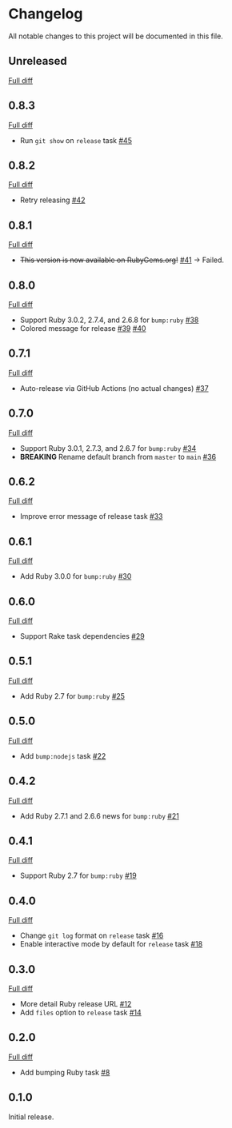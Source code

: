 # Changelog

All notable changes to this project will be documented in this file.

## Unreleased

[Full diff](https://github.com/ybiquitous/aufgaben/compare/0.8.3...HEAD)

## 0.8.3

[Full diff](https://github.com/ybiquitous/aufgaben/compare/0.8.2...0.8.3)

- Run `git show` on `release` task [#45](https://github.com/ybiquitous/aufgaben/pull/45)

## 0.8.2

[Full diff](https://github.com/ybiquitous/aufgaben/compare/0.8.1...0.8.2)

- Retry releasing [#42](https://github.com/ybiquitous/aufgaben/pull/42)

## 0.8.1

[Full diff](https://github.com/ybiquitous/aufgaben/compare/0.8.0...0.8.1)

- ~~This version is now available on RubyGems.org!~~ [#41](https://github.com/ybiquitous/aufgaben/pull/41)
  → Failed.

## 0.8.0

[Full diff](https://github.com/ybiquitous/aufgaben/compare/0.7.1...0.8.0)

- Support Ruby 3.0.2, 2.7.4, and 2.6.8 for `bump:ruby` [#38](https://github.com/ybiquitous/aufgaben/pull/38)
- Colored message for release [#39](https://github.com/ybiquitous/aufgaben/pull/39) [#40](https://github.com/ybiquitous/aufgaben/pull/40)

## 0.7.1

[Full diff](https://github.com/ybiquitous/aufgaben/compare/0.7.0...0.7.1)

- Auto-release via GitHub Actions (no actual changes) [#37](https://github.com/ybiquitous/aufgaben/pull/37)

## 0.7.0

[Full diff](https://github.com/ybiquitous/aufgaben/compare/0.6.2...0.7.0)

- Support Ruby 3.0.1, 2.7.3, and 2.6.7 for `bump:ruby` [#34](https://github.com/ybiquitous/aufgaben/pull/34)
- **BREAKING** Rename default branch from `master` to `main` [#36](https://github.com/ybiquitous/aufgaben/pull/36)

## 0.6.2

[Full diff](https://github.com/ybiquitous/aufgaben/compare/0.6.1...0.6.2)

- Improve error message of release task [#33](https://github.com/ybiquitous/aufgaben/pull/33)

## 0.6.1

[Full diff](https://github.com/ybiquitous/aufgaben/compare/0.6.0...0.6.1)

- Add Ruby 3.0.0 for `bump:ruby` [#30](https://github.com/ybiquitous/aufgaben/pull/30)

## 0.6.0

[Full diff](https://github.com/ybiquitous/aufgaben/compare/0.5.1...0.6.0)

- Support Rake task dependencies [#29](https://github.com/ybiquitous/aufgaben/pull/29)

## 0.5.1

[Full diff](https://github.com/ybiquitous/aufgaben/compare/0.5.0...0.5.1)

- Add Ruby 2.7 for `bump:ruby` [#25](https://github.com/ybiquitous/aufgaben/pull/25)

## 0.5.0

[Full diff](https://github.com/ybiquitous/aufgaben/compare/0.4.2...0.5.0)

- Add `bump:nodejs` task [#22](https://github.com/ybiquitous/aufgaben/pull/22)

## 0.4.2

[Full diff](https://github.com/ybiquitous/aufgaben/compare/0.4.1...0.4.2)

- Add Ruby 2.7.1 and 2.6.6 news for `bump:ruby` [#21](https://github.com/ybiquitous/aufgaben/pull/21)

## 0.4.1

[Full diff](https://github.com/ybiquitous/aufgaben/compare/0.4.0...0.4.1)

- Support Ruby 2.7 for `bump:ruby` [#19](https://github.com/ybiquitous/aufgaben/pull/19)

## 0.4.0

[Full diff](https://github.com/ybiquitous/aufgaben/compare/0.3.0...0.4.0)

- Change `git log` format on `release` task [#16](https://github.com/ybiquitous/aufgaben/pull/16)
- Enable interactive mode by default for `release` task [#18](https://github.com/ybiquitous/aufgaben/pull/18)

## 0.3.0

[Full diff](https://github.com/ybiquitous/aufgaben/compare/0.2.0...0.3.0)

- More detail Ruby release URL [#12](https://github.com/ybiquitous/aufgaben/pull/12)
- Add `files` option to `release` task [#14](https://github.com/ybiquitous/aufgaben/pull/14)

## 0.2.0

[Full diff](https://github.com/ybiquitous/aufgaben/compare/0.1.0...0.2.0)

- Add bumping Ruby task [#8](https://github.com/ybiquitous/aufgaben/pull/8)

## 0.1.0

Initial release.
